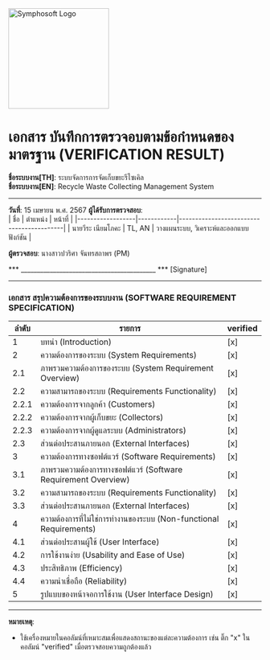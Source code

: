 <img src="https://www.symphosoft.com/logo/symphosoftLogo.png" alt="Symphosoft Logo" width="200"/>

# เอกสาร บันทึกการตรวจอบตามข้อกำหนดของมาตรฐาน (VERIFICATION RESULT)

**ชื่อระบบงาน[TH]**: ระบบจัดการการจัดเก็บขยะรีไซเคิล  
**ชื่อระบบงาน[EN]**: Recycle Waste Collecting Management System  

---

**วันที่**:  15 เมษายน พ.ศ. 2567
**ผู้ได้รับการตรวจสอบ**:  
| ชื่อ             | ตำแหน่ง    | หน้าที่                                  |
|------------------|------------|------------------------------------------|
| นายวีระ เนียมโภคะ | TL, AN     | วางแผนระบบ, วิเคราะห์และออกแบบฟังก์ชัน |  
  

**ผู้ตรวจสอบ**:  นางสาวปวริศา จันทรสถาพร (PM)  



*** __________________________________________ ***  [Signature]

---

### เอกสาร สรุปความต้องการของระบบงาน (SOFTWARE REQUIREMENT SPECIFICATION)  


| ลำดับ | รายการ                                                                                                     | verified |
|-------|-------------------------------------------------------------------------------------------------------------|----------|
| 1     | บทนำ (Introduction)                                                                                        | [x]      |
| 2     | ความต้องการของระบบ (System Requirements)                                                                  | [x]      |
| 2.1   | ภาพรวมความต้องการของระบบ (System Requirement Overview)                                                   | [x]      |
| 2.2   | ความสามารถของระบบ (Requirements Functionality)                                                            | [x]      |
| 2.2.1 | ความต้องการจากลูกค้า (Customers)                                                                          | [x]      |
| 2.2.2 | ความต้องการจากผู้เก็บขยะ (Collectors)                                                                     | [x]      |
| 2.2.3 | ความต้องการจากผู้ดูแลระบบ (Administrators)                                                                | [x]      |
| 2.3   | ส่วนต่อประสานภายนอก (External Interfaces)                                                                | [x]      |
| 3     | ความต้องการทางซอฟต์แวร์ (Software Requirements)                                                           | [x]      |
| 3.1   | ภาพรวมความต้องการทางซอฟต์แวร์ (Software Requirement Overview)                                            | [x]      |
| 3.2   | ความสามารถของระบบ (Requirements Functionality)                                                            | [x]      |
| 3.3   | ส่วนต่อประสานภายนอก (External Interfaces)                                                                | [x]      |
| 4     | ความต้องการที่ไม่ใช่การทำงานของระบบ (Non-functional Requirements)                                         | [x]      |
| 4.1   | ส่วนต่อประสานผู้ใช้ (User Interface)                                                                      | [x]      |
| 4.2   | การใช้งานง่าย (Usability and Ease of Use)                                                                 | [x]      |
| 4.3   | ประสิทธิภาพ (Efficiency)                                                                                  | [x]      |
| 4.4   | ความน่าเชื่อถือ (Reliability)                                                                             | [x]      |
| 5     | รูปแบบของหน้าจอการใช้งาน (User Interface Design)                                                         | [x]      |  


---

**หมายเหตุ**:  
- ใช้เครื่องหมายในคอลัมน์ที่เหมาะสมเพื่อแสดงสถานะของแต่ละความต้องการ เช่น ติ๊ก "x" ในคอลัมน์ "verified" เมื่อตรวจสอบความถูกต้องแล้ว  
